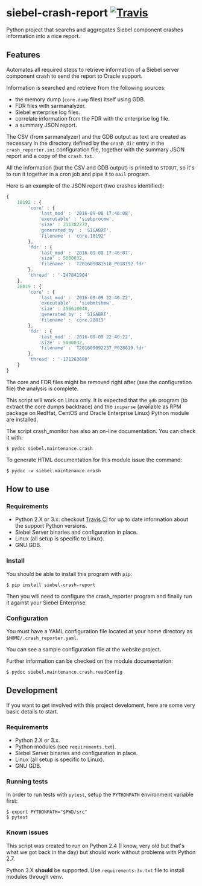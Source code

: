 # siebel-crash-report [![Travis](https://img.shields.io/travis/glasswalk3r/siebel-crash-report.svg)](https://travis-ci.org/glasswalk3r/siebel-crash-report/branches)
Python project that searchs and aggregates Siebel component crashes information into a nice report.

## Features

Automates all required steps to retrieve information of a Siebel server
component crash to send the report to Oracle support.

Information is searched and retrieve from the following sources:

- the memory dump (`core.dump` files) itself using GDB.
- FDR files with sarmanalyzer.
- Siebel enterprise log files.
- correlate information from the FDR with the enterprise log file.
- a summary JSON report.

The CSV (from sarmanalyzer) and the GDB output as text are created as necessary
in the directory defined by the `crash_dir` entry in the `crash_reporter.ini`
configuration file, together with the summary JSON report and a copy of the
`crash.txt`.

All the information (but the CSV and GDB output) is printed to `STDOUT`, so
it's to run it together in a cron job and pipe it to `mail` program.

Here is an example of the JSON report (two crashes identified):

```javascript
{
	18192 : {
		'core' : {
			'last_mod' : '2016-09-08 17:46:08',
			'executable' : 'siebprocmw',
			'size' : 211382272,
			'generated_by' : 'SIGABRT',
			'filename' : 'core.18192'
		},
		'fdr' : {
			'last_mod' : '2016-09-08 17:46:07',
			'size' : 5000032,
			'filename' : 'T201609081518_P018192.fdr'
		},
		'thread' : '-247841904'
	},
	28019 : {
		'core' : {
			'last_mod' : '2016-09-09 22:40:22',
			'executable' : 'siebmtshmw',
			'size' : 356610048,
			'generated_by' : 'SIGABRT',
			'filename' : 'core.28019'
		},
		'fdr' : {
			'last_mod' : '2016-09-09 22:40:22',
			'size' : 5000032,
			'filename' : 'T201609092237_P028019.fdr'
		},
		'thread' : '-171263680'
	}
}
```

The core and FDR files might be removed right after (see the configuration file)
the analysis is complete.

This script will work on Linux only. It is expected that the `gdb` program (to
  extract the core dumps backtrace) and the `iniparse` (available as RPM
    package on RedHat, CentOS and Oracle Enterprise Linux) Python module are
    installed.

The script crash_monitor has also an on-line documentation. You can check it
with:

```
$ pydoc siebel.maintenance.crash
```

To generate HTML documentation for this module issue the command:

```
$ pydoc -w siebel.maintenance.crash
```

## How to use

### Requirements

 - Python 2.X or 3.x: checkout
 [Travis CI](https://travis-ci.org/glasswalk3r/siebel-crash-report/branches) for
 up to date information about the support Python versions.
 - Siebel Server binaries and configuration in place.
 - Linux (all setup is specific to Linux).
 - GNU GDB.

### Install

You should be able to install this program with `pip`:

```
$ pip install siebel-crash-report
```

Then you will need to configure the crash_reporter program and finally run it
against your Siebel Enterprise.

### Configuration

You must have a YAML configuration file located at your home directory as
`$HOME/.crash_reporter.yaml`.

You can see a sample configuration file at the website project.

Further information can be checked on the module documentation:

```
$ pydoc siebel.maintenance.crash.readConfig
```

## Development

If you want to get involved with this project develoment, here are some very
basic details to start.

### Requirements

 - Python 2.X or 3.x.
 - Python modules (see `requirements.txt`).
 - Siebel Server binaries and configuration in place.
 - Linux (all setup is specific to Linux).
 - GNU GDB.

### Running tests

In order to run tests with `pytest`, setup the `PYTHONPATH` environment
variable first:

```
$ export PYTHONPATH="$PWD/src"
$ pytest
```

### Known issues

This script was created to run on Python 2.4 (I know, very old but that's what
we got back in the day) but should work without problems with Python 2.7.

Python 3.X **should** be supported. Use `requirements-3x.txt` file to install
modules through venv.
